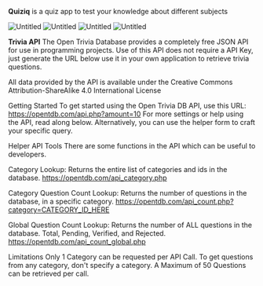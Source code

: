**Quiziq** is a quiz app to test your knowledge about different subjects

![Untitled](https://github.com/user-attachments/assets/eba06a58-e64d-4b80-95ef-0eb19e6d56b1)  ![Untitled](https://github.com/user-attachments/assets/e86f5b3b-4078-40b4-903e-922f1a7be1fd) ![Untitled](https://github.com/user-attachments/assets/cd2ea0b5-2d28-44eb-b1a5-6da66ebf55d9)
  ![Untitled](https://github.com/user-attachments/assets/e79a4a2e-8765-4bba-a4be-1b55ff622948)



**Trivia API** The Open Trivia Database provides a completely free JSON API for use in programming projects. Use of this API does not require a API Key, just generate the URL below use it in your own application to retrieve trivia questions. 
 
All data provided by the API is available under the Creative Commons Attribution-ShareAlike 4.0 International License 
 
Getting Started To get started using the Open Trivia DB API, use this URL: https://opentdb.com/api.php?amount=10 For more settings or help using the API, read along below. Alternatively, you can use the helper form to craft your specific query. 
 

Helper API Tools There are some functions in the API which can be useful to developers. 
 
Category Lookup: Returns the entire list of categories and ids in the database. https://opentdb.com/api_category.php 
 
Category Question Count Lookup: Returns the number of questions in the database, in a specific category. https://opentdb.com/api_count.php?category=CATEGORY_ID_HERE 
 
Global Question Count Lookup: Returns the number of ALL questions in the database. Total, Pending, Verified, and Rejected. https://opentdb.com/api_count_global.php 
 
Limitations Only 1 Category can be requested per API Call. To get questions from any category, don't specify a category. A Maximum of 50 Questions can be retrieved per call.
